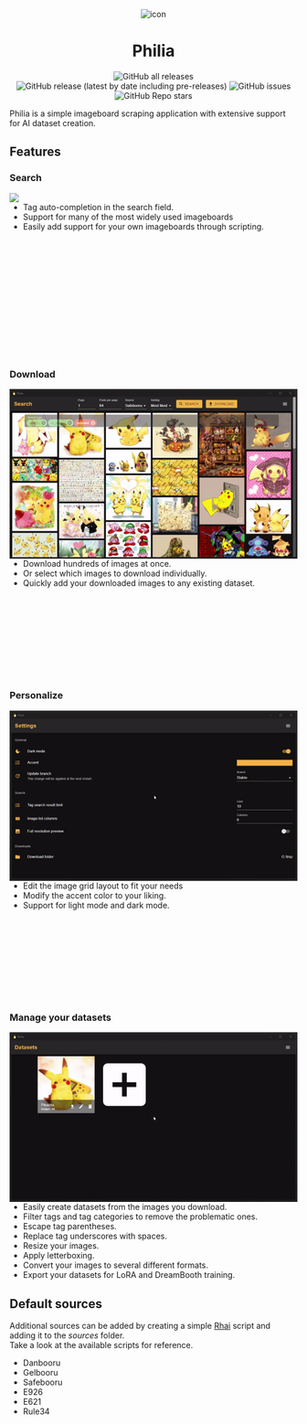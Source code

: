 <p align="center"><img src="icon.ico" alt="icon" width="200"/></p>
<h1 align="center">Philia</h1>

<p align="center">
    <img alt="GitHub all releases" src="https://img.shields.io/github/downloads/MaximumOverflow/Philia/total?style=for-the-badge">
    <img alt="GitHub release (latest by date including pre-releases)" src="https://img.shields.io/github/v/release/MaximumOverflow/Philia?include_prereleases&style=for-the-badge">
    <img alt="GitHub issues" src="https://img.shields.io/github/issues/MaximumOverflow/Philia?color=%23366ace&style=for-the-badge">
    <img alt="GitHub Repo stars" src="https://img.shields.io/github/stars/MaximumOverflow/Philia?color=%23dfb317&style=for-the-badge">
</p>

Philia is a simple imageboard scraping application with extensive support for AI dataset creation.

## Features

### Search
[<img src="images/search.gif" align="right" width="512"/>](images/search.gif)
- Tag auto-completion in the search field.
- Support for many of the most widely used imageboards
- Easily add support for your own imageboards through scripting.

<p>&nbsp;</p>
<p>&nbsp;</p>
<p>&nbsp;</p>
<p>&nbsp;</p>
<p>&nbsp;</p>
<p>&nbsp;</p>
<p>&nbsp;</p>

### Download
[<img src="images/download.gif" align="right" width="512"/>](images/download.gif)
- Download hundreds of images at once.
- Or select which images to download individually.
- Quickly add your downloaded images to any existing dataset.

<p>&nbsp;</p>
<p>&nbsp;</p>
<p>&nbsp;</p>
<p>&nbsp;</p>
<p>&nbsp;</p>

### Personalize
[<img src="images/personalize.gif" align="right" width="512"/>](images/personalize.gif)
- Edit the image grid layout to fit your needs
- Modify the accent color to your liking.
- Support for light mode and dark mode.

<p>&nbsp;</p>
<p>&nbsp;</p>
<p>&nbsp;</p>
<p>&nbsp;</p>
<p>&nbsp;</p>

### Manage your datasets
[<img src="images/export.gif" align="right" width="512"/>](images/export.gif)
- Easily create datasets from the images you download.
- Filter tags and tag categories to remove the problematic ones.
- Escape tag parentheses.
- Replace tag underscores with spaces.
- Resize your images.
- Apply letterboxing.
- Convert your images to several different formats.
- Export your datasets for LoRA and DreamBooth training.

## Default sources
Additional sources can be added by creating a simple [Rhai](https://rhai.rs/) script and adding it to the *sources* folder.  
Take a look at the available scripts for reference.

- Danbooru
- Gelbooru
- Safebooru
- E926
- E621
- Rule34
